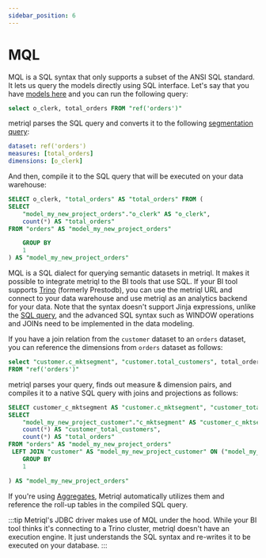 ```yaml
---
sidebar_position: 6
---
```


# MQL

MQL is a SQL syntax that only supports a subset of the ANSI SQL standard. It lets us query the models directly using SQL interface. Let's say that you have [models here](https://github.com/metriql/metriql-public-demo/blob/main/models/ecommerce/seeds.yml) and you can run the following query:

```sql
select o_clerk, total_orders FROM "ref('orders')"
```

metriql parses the SQL query and converts it to the following [segmentation query](/query/segmentation):

```yml
dataset: ref('orders')
measures: [total_orders]
dimensions: [o_clerk]
```

And then, compile it to the SQL query that will be executed on your data warehouse:

```sql
SELECT o_clerk, "total_orders" AS "total_orders" FROM (
SELECT 
    "model_my_new_project_orders"."o_clerk" AS "o_clerk",
    count(*) AS "total_orders"
FROM "orders" AS "model_my_new_project_orders"

    GROUP BY
    1 
) AS "model_my_new_project_orders"
```

MQL is a SQL dialect for querying semantic datasets in metriql. It makes it possible to integrate metriql to the BI tools that use SQL. If your BI tool supports [Trino](https://trino.io) (formerly Prestodb), you can use the metriql URL and connect to your data warehouse and use metriql as an analytics backend for your data. Note that the syntax doesn't support Jinja expressions, unlike the [SQL query](/query/sql), and the advanced SQL syntax such as WINDOW operations and JOINs need to be implemented in the data modeling.

If you have a join relation from the `customer` dataset to an `orders` dataset, you can reference the dimensions from `orders` dataset as follows:

```sql
select "customer.c_mktsegment", "customer.total_customers", total_orders 
FROM "ref('orders')"
```

metriql parses your query, finds out measure & dimension pairs, and compiles it to a native SQL query with joins and projections as follows:

```sql
SELECT customer_c_mktsegment AS "customer.c_mktsegment", "customer_total_customers" AS "customer.total_customers", "total_orders" AS "total_orders" FROM (
SELECT 
    "model_my_new_project_customer"."c_mktsegment" AS "customer_c_mktsegment",
    count(*) AS "customer_total_customers",
    count(*) AS "total_orders"
FROM "orders" AS "model_my_new_project_orders"
 LEFT JOIN "customer" AS "model_my_new_project_customer" ON ("model_my_new_project_orders"."o_custkey" = "model_my_new_project_customer"."c_custkey") 
    GROUP BY
    1 

) AS "model_my_new_project_orders"
```

If you're using [Aggregates](/introduction/aggregates), Metriql automatically utilizes them and reference the roll-up tables in the compiled SQL query.

:::tip
Metriql's JDBC driver makes use of MQL under the hood. While your BI tool thinks it's connecting to a Trino cluster, metriql doesn't have an execution engine. It just understands the SQL syntax and re-writes it to be executed on your database.
:::